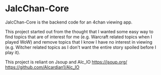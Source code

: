 # JalcChan-Core
JalcChan-Core is the backend code for an 4chan viewing app.

This project started out from the thought that I wanted some easy way to find topics that are of interest for me (e.g. Warcraft related topics when I played WoW) and remove topics that I know I have no interest in viewing (e.g. Witcher related topics as I don't want the entire story spoiled before I play it).


This project is reliant on Jsoup and Alc_IO
https://jsoup.org/
https://github.com/Alcardian1/Alc_IO

